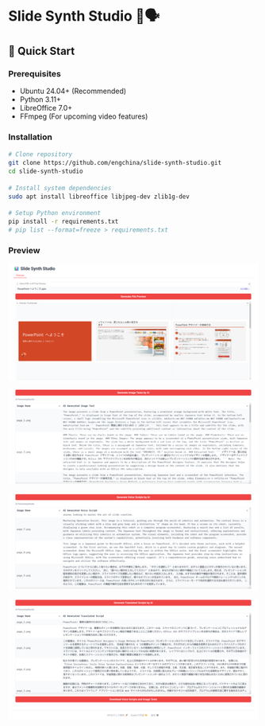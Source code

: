 # Slide Synth Studio 🎥🗣️

## 🚀 Quick Start

### Prerequisites
- Ubuntu 24.04+ (Recommended)
- Python 3.11+
- LibreOffice 7.0+
- FFmpeg (For upcoming video features)

### Installation
```bash
# Clone repository
git clone https://github.com/engchina/slide-synth-studio.git
cd slide-synth-studio

# Install system dependencies
sudo apt install libreoffice libjpeg-dev zlib1g-dev

# Setup Python environment
pip install -r requirements.txt
# pip list --format=freeze > requirements.txt
```

### Preview

![image-20250126170637726](images/image-20250126170637726.png)

![image-20250126170656033](images/image-20250126170656033.png)

![image-20250126170713021](images/image-20250126170713021.png)

![image-20250126170741058](images/image-20250126170741058.png)
